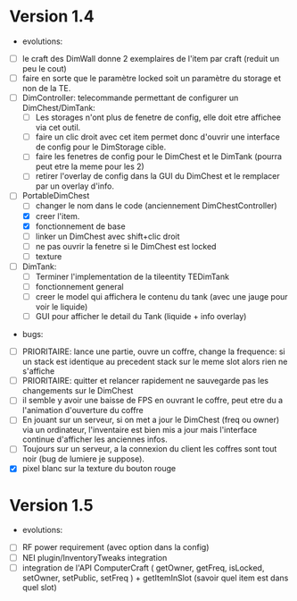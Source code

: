 Version 1.4
===========

- evolutions:
- [ ] le craft des DimWall donne 2 exemplaires de l'item par craft (reduit un peu le cout)
- [ ] faire en sorte que le paramètre locked soit un paramètre du storage et non de la TE.
- [ ] DimController: telecommande permettant de configurer un DimChest/DimTank:
	- [ ] Les storages n'ont plus de fenetre de config, elle doit etre affichee via cet outil.
	- [ ] faire un clic droit avec cet item permet donc d'ouvrir une interface de config pour le DimStorage cible.
	- [ ] faire les fenetres de config pour le DimChest et le DimTank (pourra peut etre la meme pour les 2)
	- [ ] retirer l'overlay de config dans la GUI du DimChest et le remplacer par un overlay d'info.
- [ ] PortableDimChest
	- [ ] changer le nom dans le code (anciennement DimChestController)
	- [X] creer l'item.
	- [x] fonctionnement de base
	- [ ] linker un DimChest avec shift+clic droit
	- [ ] ne pas ouvrir la fenetre si le DimChest est locked
	- [ ] texture
- [ ] DimTank:
	- [ ] Terminer l'implementation de la tileentity TEDimTank
	- [ ] fonctionnement general
	- [ ] creer le model qui affichera le contenu du tank (avec une jauge pour voir le liquide)
	- [ ] GUI pour afficher le detail du Tank (liquide + info overlay)

- bugs:
- [ ] PRIORITAIRE: lance une partie, ouvre un coffre, change la frequence: si un stack est identique au precedent stack sur le meme slot alors rien ne s'affiche
- [ ] PRIORITAIRE: quitter et relancer rapidement ne sauvegarde pas les changements sur le DimChest
- [ ] il semble y avoir une baisse de FPS en ouvrant le coffre, peut etre du a l'animation d'ouverture du coffre
- [ ] En jouant sur un serveur, si on met a jour le DimChest (freq ou owner) via un ordinateur, l'inventaire est bien mis a jour
mais l'interface continue d'afficher les anciennes infos.
- [ ] Toujours sur un serveur, a la connexion du client les coffres sont tout noir (bug de lumiere je suppose).
- [X] pixel blanc sur la texture du bouton rouge

Version 1.5
===========

- evolutions:
- [ ] RF power requirement (avec option dans la config)
- [ ] NEI plugin/InventoryTweaks integration
- [ ] integration de l'API ComputerCraft ( getOwner, getFreq, isLocked, setOwner, setPublic, setFreq ) + getItemInSlot (savoir quel item est dans quel slot)
